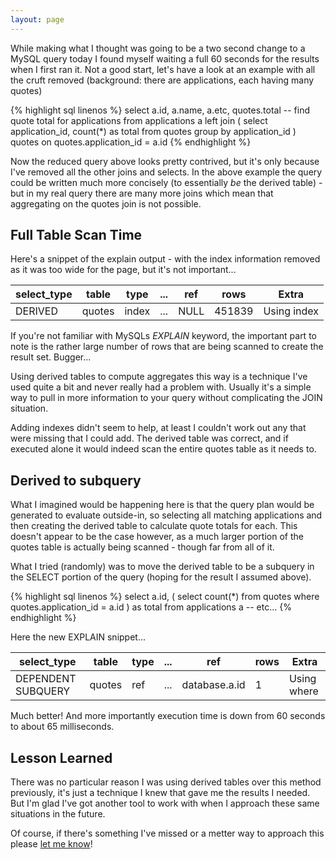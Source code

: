 ```yaml
---
layout: page
---
```


While making what I thought was going to be a two second change to a MySQL
query today I found myself waiting a full 60 seconds for the results when I
first ran it.  Not a good start, let's have a look at an example with all the
cruft removed (background: there are applications, each having many quotes)

{% highlight sql linenos %}
select
    a.id,
    a.name,
    a.etc,
    quotes.total -- find quote total for applications
from applications a
    left join (
        select application_id, count(*) as total
        from quotes
        group by application_id
    ) quotes
    on quotes.application_id = a.id
{% endhighlight %}

Now the reduced query above looks pretty contrived, but it's only because I've
removed all the other joins and selects. In the above example the query could
be written much more concisely (to essentially *be* the derived table) - but in
my real query there are many more joins which mean that aggregating on the
quotes join is not possible.

## Full Table Scan Time

Here's a snippet of the explain output - with the index information removed as 
it was too wide for the page, but it's not important...

| select\_type | table | type | ... | ref | rows | Extra
|------------|-------|------|--------------|-----|------|-------
|	DERIVED  |quotes |	index | ... |		NULL |	451839 |	Using index 

If you're not familiar with MySQLs *EXPLAIN* keyword, the important part to
note is the rather large number of rows that are being scanned to create the
result set. Bugger...

Using derived tables to compute aggregates this way is a technique I've used
quite a bit and never really had a problem with. Usually it's a simple way to
pull in more information to your query without complicating the JOIN situation.

Adding indexes didn't seem to help, at least I couldn't work out any that were 
missing that I could add. The derived table was correct, and if executed alone 
it would indeed scan the entire quotes table as it needs to.

## Derived to subquery

What I imagined would be happening here is that the query plan would be
generated to evaluate outside-in, so selecting all matching applications and
then creating the derived table to calculate quote totals for each. This
doesn't appear to be the case however, as a much larger portion  of the quotes 
table is actually being scanned - though far from all of it.

What I tried (randomly) was to move the derived table to be a subquery in the
SELECT portion of the query (hoping for the result I assumed above).

{% highlight sql linenos %}
select
    a.id,
    ( select count(*) 
      from quotes 
      where quotes.application_id = a.id ) as total
from applications a
    -- etc...
{% endhighlight %}

Here the new EXPLAIN snippet...

| select\_type | table | type | ... | ref | rows | Extra
|------------|-------|------|--------------|-----|------|-------
|DEPENDENT SUBQUERY |	quotes |ref	| ... | database.a.id |	1 |	Using where

Much better! And more importantly execution time is down from 60 seconds to
about 65 milliseconds. 

## Lesson Learned

There was no particular reason I was using derived tables over this method 
previously, it's just a technique I knew that gave me the results I needed. But
I'm glad I've got another tool to work with when I approach these same
situations in the future.

Of course, if there's something I've missed or a metter way to approach this 
please [let me know](https://twitter.com/rodnaph)!

